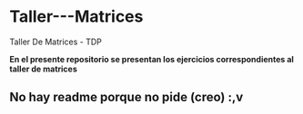 # Taller---Matrices
Taller De Matrices - TDP

**En el presente repositorio se presentan los ejercicios correspondientes al taller de matrices**


## No hay readme porque no pide (creo) :,v ##
